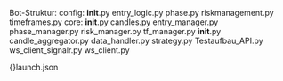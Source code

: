 Bot-Struktur:
  config:
    __init__.py
    entry_logic.py
    phase.py
    riskmanagement.py
    timeframes.py
  core:
    __init__.py
    candles.py
    entry_manager.py
    phase_manager.py
    risk_manager.py
    tf_manager.py
  __init__.py
  candle_aggregator.py
  data_handler.py
  strategy.py
  Testaufbau_API.py
  ws_client_signalr.py
  ws_client.py


  {}launch.json
  
